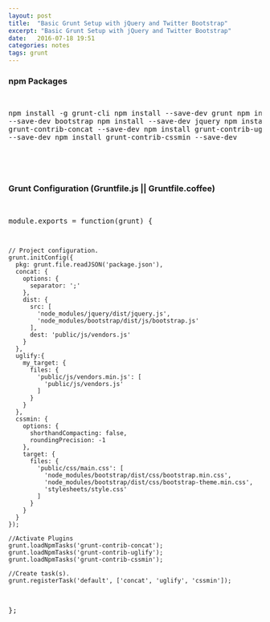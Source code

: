 ```yaml
---
layout: post
title:  "Basic Grunt Setup with jQuery and Twitter Bootstrap"
excerpt: "Basic Grunt Setup with jQuery and Twitter Bootstrap"
date:   2016-07-18 19:51
categories: notes
tags: grunt
---
```



### npm Packages
<p></p>
<pre>

  npm install -g grunt-cli
  npm install --save-dev grunt
  npm install --save-dev bootstrap
  npm install --save-dev jquery
  npm install grunt-contrib-concat --save-dev
  npm install grunt-contrib-uglify --save-dev
  npm install grunt-contrib-cssmin --save-dev

</pre>

<p>&nbsp;</p>


### Grunt Configuration (Gruntfile.js || Gruntfile.coffee)
<p></p>
<pre>

  module.exports = function(grunt) {

    // Project configuration.
    grunt.initConfig({
      pkg: grunt.file.readJSON('package.json'),
      concat: {
        options: {
          separator: ';'
        },
        dist: {
          src: [
            'node_modules/jquery/dist/jquery.js',
            'node_modules/bootstrap/dist/js/bootstrap.js'
          ],
          dest: 'public/js/vendors.js'
        }
      },
      uglify:{
        my_target: {
          files: {
            'public/js/vendors.min.js': [
              'public/js/vendors.js'
            ]
          }
        }
      },
      cssmin: {
        options: {
          shorthandCompacting: false,
          roundingPrecision: -1
        },
        target: {
          files: {
            'public/css/main.css': [
              'node_modules/bootstrap/dist/css/bootstrap.min.css',
              'node_modules/bootstrap/dist/css/bootstrap-theme.min.css',
              'stylesheets/style.css'
            ]
          }
        }
      }
    });

    //Activate Plugins
    grunt.loadNpmTasks('grunt-contrib-concat');
    grunt.loadNpmTasks('grunt-contrib-uglify');
    grunt.loadNpmTasks('grunt-contrib-cssmin');

    //Create task(s).
    grunt.registerTask('default', ['concat', 'uglify', 'cssmin']);

  };

</pre>